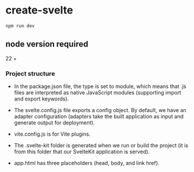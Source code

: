 # create-svelte

```bash
npm run dev
```

## node version required
22 + 

### Project structure 
- In the package.json file, the type is set to module, which means that .js files are interpreted as native JavaScript modules (supporting import and export keywords).

- The svelte.config.js file exports a config object. By default, we have an adapter configuration (adapters take the built application as input and generate output for deployment).

- vite.config.js is for Vite plugins.

- The .svelte-kit folder is generated when we run or build the project (it is from this folder that our SvelteKit application is served).

- app.html has three placeholders (head, body, and link href).
